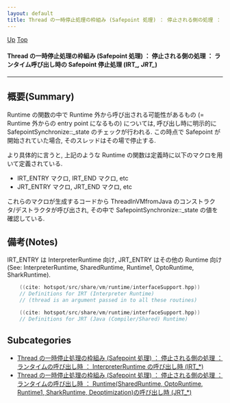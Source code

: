 ```yaml
---
layout: default
title: Thread の一時停止処理の枠組み (Safepoint 処理) ： 停止される側の処理 ： ランタイム呼び出し時の Safepoint 停止処理 (IRT_*, JRT_*)  
---
```

[Up](noadKcOM5n.html) [Top](../index.html)

#### Thread の一時停止処理の枠組み (Safepoint 処理) ： 停止される側の処理 ： ランタイム呼び出し時の Safepoint 停止処理 (IRT_*, JRT_*)  

--- 
## 概要(Summary)
Runtime の関数の中で
Runtime 外から呼び出される可能性があるもの (= Runtime 外からの entry point になるもの) については,
呼び出し時に明示的に SafepointSynchronize::_state のチェックが行われる.
この時点で Safepoint が開始されていた場合, そのスレッドはその場で停止する.

より具体的に言うと, 上記のような Runtime の関数は定義時に以下のマクロを用いて定義されている.

  * IRT_ENTRY マクロ, IRT_END マクロ, etc
  * JRT_ENTRY マクロ, JRT_END マクロ, etc

これらのマクロが生成するコードから ThreadInVMfromJava のコンストラクタ/デストラクタが呼び出され,
その中で SafepointSynchronize::_state の値を確認している.

## 備考(Notes)
IRT_ENTRY は InterpreterRuntime 向け, JRT_ENTRY はその他の Runtime 向け
(See: InterpreterRuntime, SharedRuntime, Runtime1, OptoRuntime, SharkRuntime).


```cpp
    ((cite: hotspot/src/share/vm/runtime/interfaceSupport.hpp))
    // Definitions for IRT (Interpreter Runtime)
    // (thread is an argument passed in to all these routines)
```


```cpp
    ((cite: hotspot/src/share/vm/runtime/interfaceSupport.hpp))
    // Definitions for JRT (Java (Compiler/Shared) Runtime)
```




## Subcategories
* [Thread の一時停止処理の枠組み (Safepoint 処理) ： 停止される側の処理 ： ランタイムの呼び出し時 ： InterpreterRuntime の呼び出し時 (IRT_*)  ](no7882haw.html)
* [Thread の一時停止処理の枠組み (Safepoint 処理) ： 停止される側の処理 ： ランタイムの呼び出し時 ： Runtime(SharedRuntime, OptoRuntime, Runtime1, SharkRuntime, Deoptimization)の呼び出し時 (JRT_*)](nofd1kF6zB.html)



